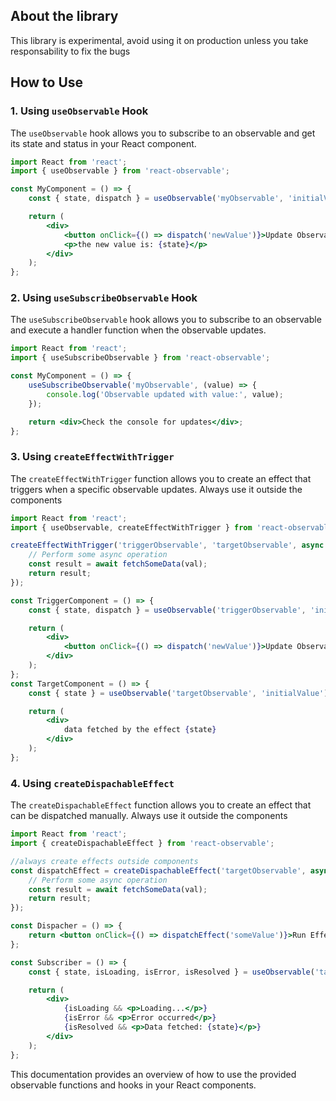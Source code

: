## About the library
This library is experimental, avoid using it on production unless you take responsability to fix the bugs

## How to Use

### 1. Using `useObservable` Hook

The `useObservable` hook allows you to subscribe to an observable and get its state and status in your React component.

```jsx
import React from 'react';
import { useObservable } from 'react-observable';

const MyComponent = () => {
    const { state, dispatch } = useObservable('myObservable', 'initialValue');

    return (
        <div>
            <button onClick={() => dispatch('newValue')}>Update Observable</button>
            <p>the new value is: {state}</p>
        </div>
    );
};
```

### 2. Using `useSubscribeObservable` Hook

The `useSubscribeObservable` hook allows you to subscribe to an observable and execute a handler function when the observable updates.

```jsx
import React from 'react';
import { useSubscribeObservable } from 'react-observable';

const MyComponent = () => {
    useSubscribeObservable('myObservable', (value) => {
        console.log('Observable updated with value:', value);
    });

    return <div>Check the console for updates</div>;
};
```

### 3. Using `createEffectWithTrigger`

The `createEffectWithTrigger` function allows you to create an effect that triggers when a specific observable updates.
Always use it outside the components

```jsx
import React from 'react';
import { useObservable, createEffectWithTrigger } from 'react-observable';

createEffectWithTrigger('triggerObservable', 'targetObservable', async (val) => {
    // Perform some async operation
    const result = await fetchSomeData(val);
    return result;
});

const TriggerComponent = () => {
    const { state, dispatch } = useObservable('triggerObservable', 'initialValue');

    return (
        <div>
            <button onClick={() => dispatch('newValue')}>Update Observable</button>
        </div>
    );
};
const TargetComponent = () => {
    const { state } = useObservable('targetObservable', 'initialValue');

    return (
        <div>
            data fetched by the effect {state}
        </div>
    );
};
```


### 4. Using `createDispachableEffect`

The `createDispachableEffect` function allows you to create an effect that can be dispatched manually.
Always use it outside the components

```jsx
import React from 'react';
import { createDispachableEffect } from 'react-observable';

//always create effects outside components
const dispatchEffect = createDispachableEffect('targetObservable', async (val) => {
    // Perform some async operation
    const result = await fetchSomeData(val);
    return result;
});

const Dispacher = () => {
    return <button onClick={() => dispatchEffect('someValue')}>Run Effect</button>;
};

const Subscriber = () => {
    const { state, isLoading, isError, isResolved } = useObservable('targetObservable', 'initialValue');

    return (
        <div>
            {isLoading && <p>Loading...</p>}
            {isError && <p>Error occurred</p>}
            {isResolved && <p>Data fetched: {state}</p>}
        </div>
    );
};
```

This documentation provides an overview of how to use the provided observable functions and hooks in your React components.